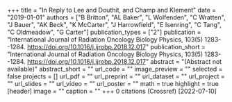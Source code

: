 +++
title = "In Reply to Lee and Douthit, and Champ and Klement"
date = "2019-01-01"
authors = ["B Britton", "AL Baker", "L Wolfenden", "C Wratten", "J Bauer", "AK Beck", "K McCarter", "J Harrowfield", "E Isenring", "C Tang", "C Oldmeadow", "G Carter"]
publication_types = ["2"]
publication = "International Journal of Radiation Oncology Biology Physics, 103(5) 1283--1284. https://doi.org/10.1016/j.ijrobp.2018.12.017"
publication_short = "International Journal of Radiation Oncology Biology Physics, 103(5) 1283--1284. https://doi.org/10.1016/j.ijrobp.2018.12.017"
abstract = "(Abstract not available)"
abstract_short = ""
url_code = ""
image_preview = ""
selected = false
projects = []
url_pdf = ""
url_preprint = ""
url_dataset = ""
url_project = ""
url_slides = ""
url_video = ""
url_poster = ""
math = true
highlight = true
[header]
image = ""
caption = ""
+++
0 citations (Crossref) [2022-07-10]
